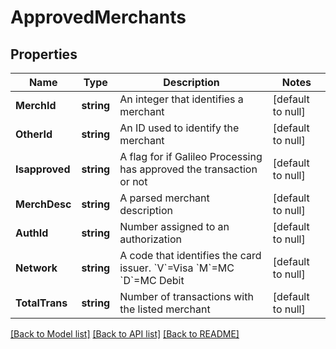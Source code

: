 # ApprovedMerchants

## Properties
Name | Type | Description | Notes
------------ | ------------- | ------------- | -------------
**MerchId** | **string** | An integer that identifies a merchant | [default to null]
**OtherId** | **string** | An ID used to identify the merchant | [default to null]
**Isapproved** | **string** | A flag for if Galileo Processing has approved the transaction or not | [default to null]
**MerchDesc** | **string** | A parsed merchant description | [default to null]
**AuthId** | **string** | Number assigned to an authorization | [default to null]
**Network** | **string** | A code that identifies the card issuer. &#x60;V&#x60;&#x3D;Visa &#x60;M&#x60;&#x3D;MC &#x60;D&#x60;&#x3D;MC Debit | [default to null]
**TotalTrans** | **string** | Number of transactions with the listed merchant | [default to null]

[[Back to Model list]](../README.md#documentation-for-models) [[Back to API list]](../README.md#documentation-for-api-endpoints) [[Back to README]](../README.md)

